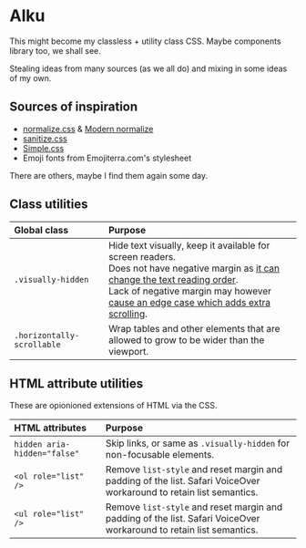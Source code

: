 # Alku

This might become my classless + utility class CSS. Maybe components library too, we shall see.

Stealing ideas from many sources (as we all do) and mixing in some ideas of my own.

## Sources of inspiration

- [normalize.css](https://github.com/necolas/normalize.css/blob/master/normalize.css) & [Modern normalize](https://github.com/sindresorhus/modern-normalize/blob/main/modern-normalize.css)
- [sanitize.css](https://github.com/csstools/sanitize.css/blob/main/sanitize.css)
- [Simple.css](https://github.com/kevquirk/simple.css/blob/main/simple.css)
- Emoji fonts from Emojiterra.com's stylesheet

There are others, maybe I find them again some day.

## Class utilities

| Global class | Purpose |
| :-- | :-- |
| `.visually-hidden` | Hide text visually, keep it available for screen readers.<br />Does not have negative margin as [it can change the text reading order](https://github.com/alphagov/govuk-frontend/pull/1109).<br />Lack of negative margin may however [cause an edge case which adds extra scrolling](https://github.com/Orange-OpenSource/Orange-Boosted-Bootstrap/issues/84). |
| `.horizontally-scrollable` | Wrap tables and other elements that are allowed to grow to be wider than the viewport. |

## HTML attribute utilities

These are opionioned extensions of HTML via the CSS.

| HTML attributes | Purpose |
| :-- | :-- |
| `hidden aria-hidden="false"` | Skip links, or same as `.visually-hidden` for non-focusable elements. |
| `<ol role="list" />` | Remove `list-style` and reset margin and padding of the list. Safari VoiceOver workaround to retain list semantics. |
| `<ul role="list" />` | Remove `list-style` and reset margin and padding of the list. Safari VoiceOver workaround to retain list semantics. |

